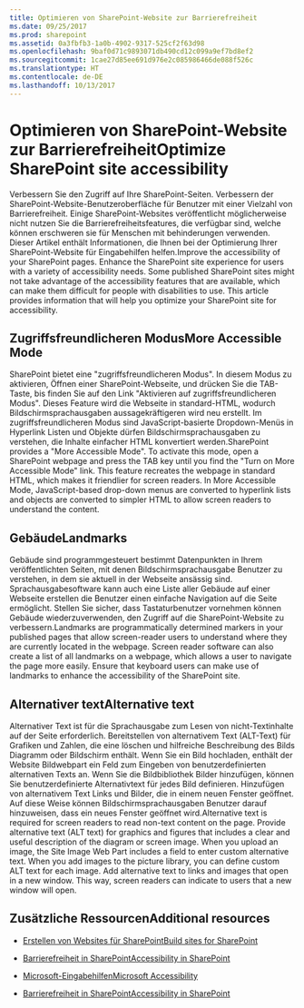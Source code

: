 ```yaml
---
title: Optimieren von SharePoint-Website zur Barrierefreiheit
ms.date: 09/25/2017
ms.prod: sharepoint
ms.assetid: 0a3fbfb3-1a0b-4902-9317-525cf2f63d98
ms.openlocfilehash: 9baf0d71c9893071db490cd12c099a9ef7bd8ef2
ms.sourcegitcommit: 1cae27d85ee691d976e2c085986466de088f526c
ms.translationtype: HT
ms.contentlocale: de-DE
ms.lasthandoff: 10/13/2017
---
```

# <a name="optimize-sharepoint-site-accessibility"></a><span data-ttu-id="abf97-102">Optimieren von SharePoint-Website zur Barrierefreiheit</span><span class="sxs-lookup"><span data-stu-id="abf97-102">Optimize SharePoint site accessibility</span></span>
<span data-ttu-id="abf97-p101">Verbessern Sie den Zugriff auf Ihre SharePoint-Seiten. Verbessern der SharePoint-Website-Benutzeroberfläche für Benutzer mit einer Vielzahl von Barrierefreiheit. Einige SharePoint-Websites veröffentlicht möglicherweise nicht nutzen Sie die Barrierefreiheitsfeatures, die verfügbar sind, welche können erschweren sie für Menschen mit behinderungen verwenden. Dieser Artikel enthält Informationen, die Ihnen bei der Optimierung Ihrer SharePoint-Website für Eingabehilfen helfen.</span><span class="sxs-lookup"><span data-stu-id="abf97-p101">Improve the accessibility of your SharePoint pages. Enhance the SharePoint site experience for users with a variety of accessibility needs. Some published SharePoint sites might not take advantage of the accessibility features that are available, which can make them difficult for people with disabilities to use. This article provides information that will help you optimize your SharePoint site for accessibility.</span></span> 
  
    
    


## <a name="more-accessible-mode"></a><span data-ttu-id="abf97-107">Zugriffsfreundlicheren Modus</span><span class="sxs-lookup"><span data-stu-id="abf97-107">More Accessible Mode</span></span>

<span data-ttu-id="abf97-p102">SharePoint bietet eine "zugriffsfreundlicheren Modus". In diesem Modus zu aktivieren, Öffnen einer SharePoint-Webseite, und drücken Sie die TAB-Taste, bis finden Sie auf den Link "Aktivieren auf zugriffsfreundlicheren Modus". Dieses Feature wird die Webseite in standard-HTML, wodurch Bildschirmsprachausgaben aussagekräftigeren wird neu erstellt. Im zugriffsfreundlicheren Modus sind JavaScript-basierte Dropdown-Menüs in Hyperlink Listen und Objekte dürfen Bildschirmsprachausgaben zu verstehen, die Inhalte einfacher HTML konvertiert werden.</span><span class="sxs-lookup"><span data-stu-id="abf97-p102">SharePoint provides a "More Accessible Mode". To activate this mode, open a SharePoint webpage and press the TAB key until you find the "Turn on More Accessible Mode" link. This feature recreates the webpage in standard HTML, which makes it friendlier for screen readers. In More Accessible Mode, JavaScript-based drop-down menus are converted to hyperlink lists and objects are converted to simpler HTML to allow screen readers to understand the content.</span></span> 
  
    
    

## <a name="landmarks"></a><span data-ttu-id="abf97-112">Gebäude</span><span class="sxs-lookup"><span data-stu-id="abf97-112">Landmarks</span></span>

<span data-ttu-id="abf97-p103">Gebäude sind programmgesteuert bestimmt Datenpunkten in Ihrem veröffentlichten Seiten, mit denen Bildschirmsprachausgabe Benutzer zu verstehen, in dem sie aktuell in der Webseite ansässig sind. Sprachausgabesoftware kann auch eine Liste aller Gebäude auf einer Webseite erstellen die Benutzer einen einfache Navigation auf die Seite ermöglicht. Stellen Sie sicher, dass Tastaturbenutzer vornehmen können Gebäude wiederzuverwenden, den Zugriff auf die SharePoint-Website zu verbessern.</span><span class="sxs-lookup"><span data-stu-id="abf97-p103">Landmarks are programmatically determined markers in your published pages that allow screen-reader users to understand where they are currently located in the webpage. Screen reader software can also create a list of all landmarks on a webpage, which allows a user to navigate the page more easily. Ensure that keyboard users can make use of landmarks to enhance the accessibility of the SharePoint site.</span></span>
  
    
    

## <a name="alternative-text"></a><span data-ttu-id="abf97-116">Alternativer text</span><span class="sxs-lookup"><span data-stu-id="abf97-116">Alternative text</span></span>

<span data-ttu-id="abf97-p104">Alternativer Text ist für die Sprachausgabe zum Lesen von nicht-Textinhalte auf der Seite erforderlich. Bereitstellen von alternativem Text (ALT-Text) für Grafiken und Zahlen, die eine löschen und hilfreiche Beschreibung des Bilds Diagramm oder Bildschirm enthält. Wenn Sie ein Bild hochladen, enthält der Website Bildwebpart ein Feld zum Eingeben von benutzerdefinierten alternativen Texts an. Wenn Sie die Bildbibliothek Bilder hinzufügen, können Sie benutzerdefinierte Alternativtext für jedes Bild definieren. Hinzufügen von alternativem Text Links und Bilder, die in einem neuen Fenster geöffnet. Auf diese Weise können Bildschirmsprachausgaben Benutzer darauf hinzuweisen, dass ein neues Fenster geöffnet wird.</span><span class="sxs-lookup"><span data-stu-id="abf97-p104">Alternative text is required for screen readers to read non-text content on the page. Provide alternative text (ALT text) for graphics and figures that includes a clear and useful description of the diagram or screen image. When you upload an image, the Site Image Web Part includes a field to enter custom alternative text. When you add images to the picture library, you can define custom ALT text for each image. Add alternative text to links and images that open in a new window. This way, screen readers can indicate to users that a new window will open.</span></span>
  
    
    

## <a name="additional-resources"></a><span data-ttu-id="abf97-123">Zusätzliche Ressourcen</span><span class="sxs-lookup"><span data-stu-id="abf97-123">Additional resources</span></span>
<span data-ttu-id="abf97-124"><a name="bk_addresources"> </a></span><span class="sxs-lookup"><span data-stu-id="abf97-124"></span></span>


-  [<span data-ttu-id="abf97-125">Erstellen von Websites für SharePoint</span><span class="sxs-lookup"><span data-stu-id="abf97-125">Build sites for SharePoint</span></span>](build-sites-for-sharepoint.md)
    
  
-  [<span data-ttu-id="abf97-126">Barrierefreiheit in SharePoint</span><span class="sxs-lookup"><span data-stu-id="abf97-126">Accessibility in SharePoint</span></span>](accessibility-in-sharepoint.md)
    
  
-  [<span data-ttu-id="abf97-127">Microsoft-Eingabehilfen</span><span class="sxs-lookup"><span data-stu-id="abf97-127">Microsoft Accessibility</span></span>](https://www.microsoft.com/enable)
    
  
-  [<span data-ttu-id="abf97-128">Barrierefreiheit in SharePoint</span><span class="sxs-lookup"><span data-stu-id="abf97-128">Accessibility in SharePoint</span></span>](https://microsoft.sharepoint.com/teams/msenable/Pages/AccessibilityinSharePoint.aspx)
    
  

